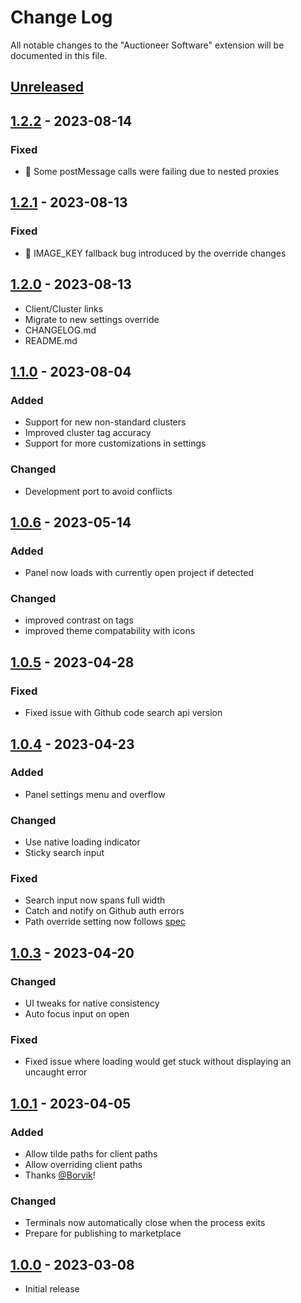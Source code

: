 # Change Log

All notable changes to the "Auctioneer Software" extension will be documented in this file.

## [Unreleased]

## [1.2.2] - 2023-08-14

### Fixed

- 🐛 Some postMessage calls were failing due to nested proxies

## [1.2.1] - 2023-08-13

### Fixed

- 🐛 IMAGE_KEY fallback bug introduced by the override changes

## [1.2.0] - 2023-08-13

- Client/Cluster links
- Migrate to new settings override
- CHANGELOG.md
- README.md

## [1.1.0] - 2023-08-04

### Added

- Support for new non-standard clusters
- Improved cluster tag accuracy
- Support for more customizations in settings

### Changed

- Development port to avoid conflicts

## [1.0.6] - 2023-05-14

### Added

- Panel now loads with currently open project if detected

### Changed

- improved contrast on tags
- improved theme compatability with icons

## [1.0.5] - 2023-04-28

### Fixed

- Fixed issue with Github code search api version

## [1.0.4] - 2023-04-23

### Added

- Panel settings menu and overflow

### Changed

- Use native loading indicator
- Sticky search input

### Fixed

- Search input now spans full width
- Catch and notify on Github auth errors
- Path override setting now follows [spec](https://code.visualstudio.com/api/references/contribution-points#contributes.configuration)

## [1.0.3] - 2023-04-20

### Changed

- UI tweaks for native consistency
- Auto focus input on open

### Fixed

- Fixed issue where loading would get stuck without displaying an uncaught error

## [1.0.1] - 2023-04-05

### Added

- Allow tilde paths for client paths
- Allow overriding client paths
- Thanks [@Borvik](https://github.com/jacobSND/as-vscode/pull/1)!

### Changed

- Terminals now automatically close when the process exits
- Prepare for publishing to marketplace

## [1.0.0] - 2023-03-08

- Initial release

[unreleased]: https://github.com/jacobSND/as-vscode/compare/v1.2.2...HEAD
[1.2.2]: https://github.com/jacobSND/as-vscode/compare/v1.2.1...v1.2.2
[1.2.1]: https://github.com/jacobSND/as-vscode/compare/v1.2.0...v1.2.1
[1.2.0]: https://github.com/jacobSND/as-vscode/compare/v1.1.0...v1.2.0
[1.1.0]: https://github.com/jacobSND/as-vscode/compare/v1.0.6...v1.1.0
[1.0.6]: https://github.com/jacobSND/as-vscode/compare/v1.0.5...v1.0.6
[1.0.5]: https://github.com/jacobSND/as-vscode/compare/v1.0.4...v1.0.5
[1.0.4]: https://github.com/jacobSND/as-vscode/compare/v1.0.3...v1.0.4
[1.0.3]: https://github.com/jacobSND/as-vscode/compare/v1.0.1...v1.0.3
[1.0.1]: https://github.com/jacobSND/as-vscode/compare/1.0.0...v1.0.1
[1.0.0]: https://github.com/jacobSND/as-vscode/releases/tag/1.0.0